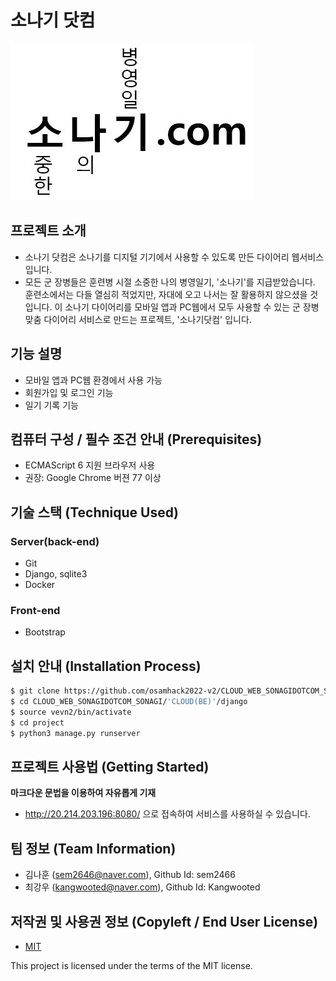 # 소나기 닷컴
![logo](./CLOUD(FE)/logo.jpg)

## 프로젝트 소개
- 소나기 닷컴은 소나기를 디지털 기기에서 사용할 수 있도록 만든 다이어리 웹서비스입니다.
- 모든 군 장병들은 훈련병 시절 소중한 나의 병영일기, '소나기'를 지급받았습니다. 훈련소에서는 다들 열심히 적었지만, 자대에 오고 나서는 잘 활용하지 않으셨을 것입니다. 이 소나기 다이어리를 모바일 앱과 PC웹에서 모두 사용할 수 있는 군 장병 맞춤 다이어리 서비스로 만드는 프로젝트, '소나기닷컴' 입니다.


## 기능 설명
 - 모바일 앱과 PC웹 환경에서 사용 가능
 - 회원가입 및 로그인 기능
 - 일기 기록 기능

## 컴퓨터 구성 / 필수 조건 안내 (Prerequisites)
* ECMAScript 6 지원 브라우저 사용
* 권장: Google Chrome 버젼 77 이상

## 기술 스택 (Technique Used) 
### Server(back-end)
 - Git
 - Django, sqlite3
 - Docker
 
### Front-end
 -  Bootstrap

## 설치 안내 (Installation Process)
```bash
$ git clone https://github.com/osamhack2022-v2/CLOUD_WEB_SONAGIDOTCOM_SONAGI.git
$ cd CLOUD_WEB_SONAGIDOTCOM_SONAGI/'CLOUD(BE)'/django
$ source vevn2/bin/activate
$ cd project
$ python3 manage.py runserver
```

## 프로젝트 사용법 (Getting Started)
**마크다운 문법을 이용하여 자유롭게 기재**
 - http://20.214.203.196:8080/ 으로 접속하여 서비스를 사용하실 수 있습니다.
 
## 팀 정보 (Team Information)
- 김나훈 (sem2646@naver.com), Github Id: sem2466
- 최강우 (kangwooted@naver.com), Github Id: Kangwooted

## 저작권 및 사용권 정보 (Copyleft / End User License)
 * [MIT]([https://github.com/osamhack2022/CLOUD_WEB_SONAGIDOTCOM_SONAGI/license.md])

This project is licensed under the terms of the MIT license.
